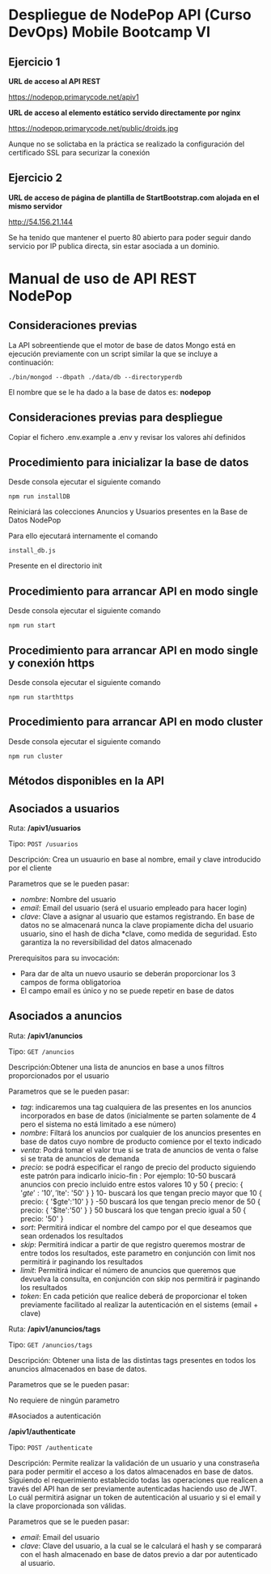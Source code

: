 # Despliegue de NodePop API (Curso DevOps) Mobile Bootcamp VI



## Ejercicio 1 

**URL de acceso al API REST**

https://nodepop.primarycode.net/apiv1

**URL de acceso al elemento estático servido directamente por nginx**

https://nodepop.primarycode.net/public/droids.jpg

Aunque no se solictaba en la práctica se realizado la configuración del certificado SSL para securizar la conexión

## Ejercicio 2

**URL de acceso de página de plantilla de StartBootstrap.com alojada en el mismo servidor**

http://54.156.21.144

Se ha tenido que mantener el puerto 80 abierto para poder seguir dando servicio por IP publica directa, sin estar asociada a un dominio.

# Manual de uso de API REST NodePop 

## Consideraciones previas

La API sobreentiende que el motor de base de datos Mongo está en ejecución previamente con un script similar la que se incluye a continuación:

```
./bin/mongod --dbpath ./data/db --directoryperdb
```

El nombre que se le ha dado a la base de datos es: **nodepop**

## Consideraciones previas para despliegue

Copiar el fichero .env.example a .env y revisar los valores ahí definidos


## Procedimiento para inicializar la base de datos

Desde consola ejecutar el siguiente comando 
```
npm run installDB
```

Reiniciará las colecciones Anuncios y Usuarios presentes en la Base de Datos NodePop

Para ello ejecutará internamente el comando 

```
install_db.js
```

Presente en el directorio init

## Procedimiento para arrancar API en modo single

Desde consola ejecutar el siguiente comando 

```
npm run start
```

## Procedimiento para arrancar API en modo single y conexión https

Desde consola ejecutar el siguiente comando 

```
npm run starthttps
```

## Procedimiento para arrancar API en modo cluster

Desde consola ejecutar el siguiente comando 

```
npm run cluster
```


## Métodos disponibles en la API

## Asociados a usuarios
Ruta:
**/apiv1/usuarios**

Tipo: `POST /usuarios`

Descripción: Crea un usuaurio en base al nombre, email y clave introducido por el cliente

Parametros que se le pueden pasar:

 * *nombre*: Nombre del usuario
 * *email*: Email del usuario (será el usuario empleado para hacer login)
 * *clave*: Clave a asignar al usuario que estamos registrando. En base de datos no se
almacenará nunca la clave propiamente dicha del usuario usuario, sino el hash de dicha *clave, como medida de seguridad. Esto garantiza la no reversibilidad del datos almacenado 
 
Prerequisitos para su invocación:
* Para dar de alta un nuevo usaurio se deberán proporcionar los 3 campos de forma obligatorioa
* El campo email es único y no se puede repetir en base de datos

## Asociados a anuncios
Ruta:
**/apiv1/anuncios**

Tipo: `GET /anuncios`

Descripción:Obtener una lista de anuncios en base a unos filtros proporcionados por el usuario

Parametros que se le pueden pasar:

 * *tag*: indicaremos una tag cualquiera de las presentes en los anuncios incorporados en base de datos (inicialmente se parten solamente de 4 pero el sistema no está limitado a ese número)
 * *nombre*: Filtará los anuncios por cualquier de los anuncios presentes en base de datos cuyo nombre de producto comience por el texto indicado
 * *venta*: Podrá tomar el valor true si se trata de anuncios de venta o false si se trata de  anuncios de demanda
 * *precio*: se podrá especificar el rango de precio del producto siguiendo este patrón para indicarlo inicio-fin :
    Por ejemplo:
    10-50  buscará  anuncios  con  precio  incluido  entre  estos  valores 10 y 50
         {   precio: {   '$gte':   '10',   '$lte':   '50'   }   }
    10-   buscará   los   que   tengan   precio   mayor   que   10 
         {   precio:   {   '$gte':'10'   }   }
    -50  buscará  los  que  tengan  precio  menor  de  50
         {   precio:   {   '$lte':'50'   }   }
    50  buscará  los  que  tengan  precio  igual  a  50
         {   precio:   '50'   } 
* *sort*: Permitirá indicar el nombre del campo por el que deseamos que sean ordenados los resultados
* *skip*: Permitirá indicar a partir de que registro queremos mostrar de entre todos los resultados, este parametro en conjunción con limit nos permitirá ir paginando los resultados
* *limit*: Permitirá indicar el número de anuncios que queremos que devuelva la consulta, en conjunción con skip nos permitirá ir paginando los resultados
* *token*: En cada petición que realice deberá de proporcionar el token previamente facilitado al realizar la autenticación en el sistems (email + clave)

Ruta:
**/apiv1/anuncios/tags**

Tipo: `GET /anuncios/tags`

Descripción: Obtener una lista de las distintas tags presentes en todos los anuncios almacenados en base de datos.

Parametros que se le pueden pasar:

No requiere de ningún parametro


#Asociados a autenticación

**/apiv1/authenticate**

Tipo: `POST /authenticate`

Descripción: Permite realizar la validación de un usuario y una constraseña para poder permitir el acceso a los datos almacenados en base de datos. Siguiendo el requerimiento establecido todas las operaciones que realicen a través del API han de ser previamente autenticadas haciendo uso de JWT. Lo cuál permitirá asignar un token de autenticación al usuario y si el email y la clave proporcionada son válidas.

Parametros que se le pueden pasar:

* *email*: Email del usuario
* *clave*: Clave del usuario, a la cual se le calculará el hash y se comparará con el hash almacenado en base de datos previo a dar por autenticado al usuario.

